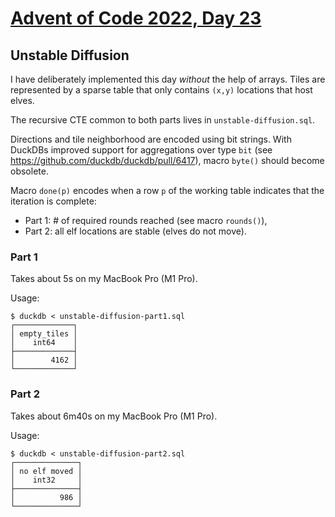 # [Advent of Code 2022, Day 23](https://adventofcode.com/2022/day/23)

## Unstable Diffusion

I have deliberately implemented this day *without* the help of arrays.
Tiles are represented by a sparse table that only contains `(x,y)`
locations that host elves.

The recursive CTE common to both parts lives in `unstable-diffusion.sql`.

Directions and tile neighborhood are encoded using bit strings.  With
DuckDBs improved support for aggregations over type `bit` 
(see <https://github.com/duckdb/duckdb/pull/6417>), macro `byte()` 
should become obsolete.

Macro `done(p)` encodes when a row `p` of the working table indicates
that the iteration is complete:

- Part 1: # of required rounds reached (see macro `rounds()`),
- Part 2: all elf locations are stable (elves do not move).


### Part 1

Takes about 5s on my MacBook Pro (M1 Pro).

Usage:

~~~
$ duckdb < unstable-diffusion-part1.sql
┌─────────────┐
│ empty_tiles │
│    int64    │
├─────────────┤
│        4162 │
└─────────────┘
~~~


### Part 2

Takes about 6m40s on my MacBook Pro (M1 Pro).

Usage:

~~~
$ duckdb < unstable-diffusion-part2.sql
┌──────────────┐
│ no elf moved │
│    int32     │
├──────────────┤
│          986 │
└──────────────┘
~~~
